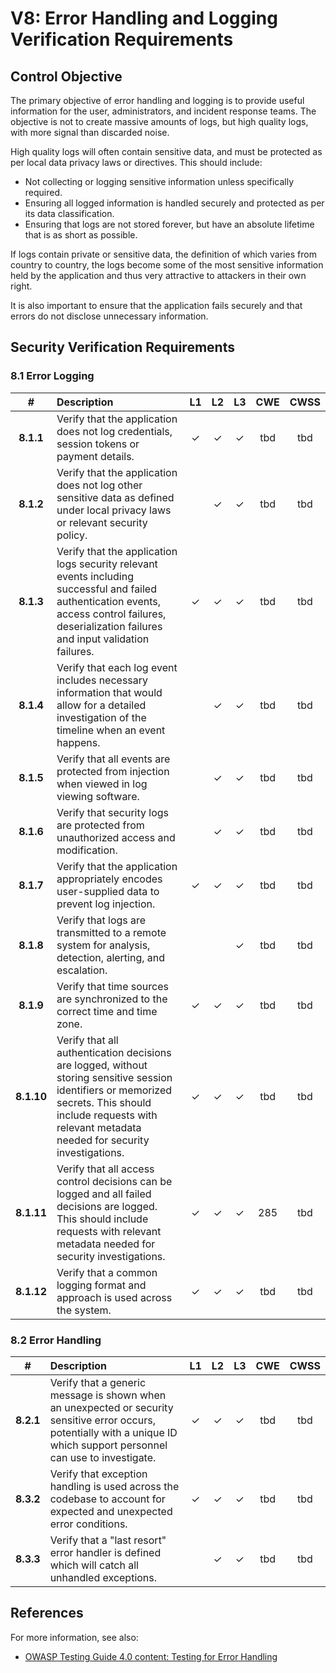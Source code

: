 # V8: Error Handling and Logging Verification Requirements

## Control Objective

The primary objective of error handling and logging is to provide useful information for the user, administrators, and incident response teams. The objective is not to create massive amounts of logs, but high quality logs, with more signal than discarded noise.

High quality logs will often contain sensitive data, and must be protected as per local data privacy laws or directives. This should include:

* Not collecting or logging sensitive information unless specifically required.
* Ensuring all logged information is handled securely and protected as per its data classification.
* Ensuring that logs are not stored forever, but have an absolute lifetime that is as short as possible.

If logs contain private or sensitive data, the definition of which varies from country to country, the logs become some of the most sensitive information held by the application and thus very attractive to attackers in their own right.

It is also important to ensure that the application fails securely and that errors do not disclose unnecessary information.

## Security Verification Requirements

### 8.1 Error Logging

| # | Description | L1 | L2 | L3 | CWE | CWSS |
| :---: | :--- | :---: | :---:| :---: | :---: | :---: |
| **8.1.1** | Verify that the application does not log credentials, session tokens or payment details. | ✓ | ✓ | ✓ | tbd | tbd |
| **8.1.2** | Verify that the application does not log other sensitive data as defined under local privacy laws or relevant security policy. |  | ✓ | ✓ | tbd | tbd |
| **8.1.3** | Verify that the application logs security relevant events including successful and failed authentication events, access control failures, deserialization failures and input validation failures. | ✓ | ✓ | ✓ | tbd | tbd |
| **8.1.4** | Verify that each log event includes necessary information that would allow for a detailed investigation of the timeline when an event happens. |  | ✓ | ✓ | tbd | tbd |
| **8.1.5** | Verify that all events are protected from injection when viewed in log viewing software. |  | ✓ | ✓ | tbd | tbd |
| **8.1.6** | Verify that security logs are protected from unauthorized access and modification. |  | ✓ | ✓ | tbd | tbd |
| **8.1.7** | Verify that the application appropriately encodes user-supplied data to prevent log injection. | ✓ | ✓ | ✓ | tbd | tbd |
| **8.1.8** | Verify that logs are transmitted to a remote system for analysis, detection, alerting, and escalation. |  |  | ✓ | tbd | tbd |
| **8.1.9** | Verify that time sources are synchronized to the correct time and time zone. | ✓ | ✓ | ✓ | tbd | tbd |
| **8.1.10** | Verify that all authentication decisions are logged, without storing sensitive session identifiers or memorized secrets. This should include requests with relevant metadata needed for security investigations.  | ✓ | ✓ | ✓ | tbd | tbd |
| **8.1.11** | Verify that all access control decisions can be logged and all failed decisions are logged. This should include requests with relevant metadata needed for security investigations. | ✓ | ✓ | ✓ | 285 | tbd |
| **8.1.12** | Verify that a common logging format and approach is used across the system.  | ✓ | ✓ | ✓ | tbd | tbd |

### 8.2 Error Handling

| # | Description | L1 | L2 | L3 | CWE | CWSS |
| :---: | :--- | :---: | :---:| :---: | :---: | :---: |
| **8.2.1** | Verify that a generic message is shown when an unexpected or security sensitive error occurs, potentially with a unique ID which support personnel can use to investigate.  | ✓ | ✓ | ✓ | tbd | tbd |
| **8.3.2** | Verify that exception handling is used across the codebase to account for expected and unexpected error conditions.  | ✓ | ✓ | ✓ | tbd | tbd |
| **8.3.3** | Verify that a "last resort" error handler is defined which will catch all unhandled exceptions.  | | ✓ | ✓ | tbd | tbd |

## References

For more information, see also:

* [OWASP Testing Guide 4.0 content: Testing for Error Handling](https://www.owasp.org/index.php/Testing_for_Error_Handling)
